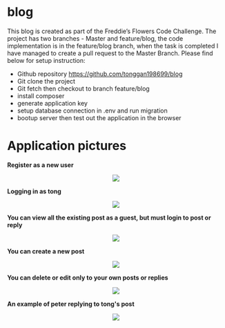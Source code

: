 # blog

This blog is created as part of the Freddie’s Flowers Code Challenge. The project has two branches - Master and feature/blog, the code implementation is in the feature/blog branch, when the task is completed I have managed to create a pull request to the Master Branch. Please find below for setup instruction:

- Github repository https://github.com/tonggan198699/blog
- Git clone the project
- Git fetch then checkout to branch feature/blog
- install composer
- generate application key
- setup database connection in .env and run migration
- bootup server then test out the application in the browser

# Application pictures

**Register as a new user**
<p align="center"><img src="https://image.ibb.co/jQVmMw/blog1.jpg"></p>

**Logging in as tong**
<p align="center"><img src="https://image.ibb.co/mEOdZG/blog2.jpg"></p>

**You can view all the existing post as a guest, but must login to post or reply**
<p align="center"><img src="https://image.ibb.co/njGhuG/blog3.jpg"></p>

**You can create a new post**
<p align="center"><img src="https://image.ibb.co/hYoCuG/blog4.jpg"></p>

**You can delete or edit only to your own posts or replies**
<p align="center"><img src="https://image.ibb.co/ih06ob/blog5.jpg"></p>

**An example of peter replying to tong's post**
<p align="center"><img src="https://image.ibb.co/f59z8b/blog6.jpg"></p>
